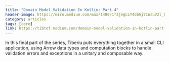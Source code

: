 ```yaml
---
title: "Domain Model Validation In Kotlin: Part 4"
header-image: https://miro.medium.com/max/1400/1*3jegLLY4GbGj71nauV2l_Q.png
category: articles
tags: [core]
link: https://tibtof.medium.com/domain-model-validation-in-kotlin-part-4-2462b334ca6c
---
```

In this final part of the series, Tiberiu puts everything together in a small CLI application, using Arrow data types and computation blocks
to handle validation errors and exceptions in a unitary and composable way.
